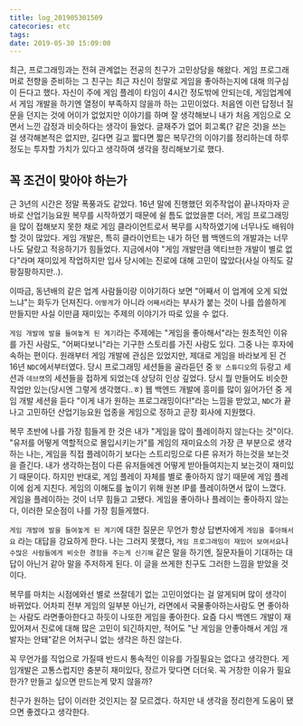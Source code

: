 ```yaml
---
title: log_201905301509
catecories: etc
tags:
date: 2019-05-30 15:09:00
---
```


최근, 프로그래밍과는 전혀 관계없는 전공의 친구가 고민상담을 해왔다. 게임 프로그래머로 전향을 준비하는 그 친구는 최근 자신이 정말로 게임을 좋아하는지에 대해 의구심이 든다고 했다. 자신이 주에 게임 플레이 타임이 4시간 정도밖에 안되는데, 게임업계에서 게임 개발을 하기엔 열정이 부족하지 않을까 하는 고민이었다. 처음엔 이런 답정너 질문을 던지는 것에 어이가 없었지만 이야기를 하며 잘 생각해보니 내가 처음 게임으로 오면서 느낀 감정과 비슷하다는 생각이 들었다. 글재주가 없어 회고록(? 같은 것)을 쓰는 걸 생각해본적은 없지만, 길다면 길고 짧다면 짧은 복무간의 이야기를 정리하는데 하루 정도는 투자할 가치가 있다고 생각하여 생각을 정리해보기로 했다.

## 꼭 조건이 맞아야 하는가

근 3년의 시간은 정말 폭풍과도 같았다. 16년 말에 진행했던 외주작업이 끝나자마자 곧바로 산업기능요원 복무를 시작하였기 때문에 쉴 틈도 없었을뿐 더러, 게임 프로그래밍을 많이 접해보지 못한 채로 게임 클라이언트로서 복무를 시작하였기에 너무나도 배워야 할 것이 많았다. 게임 개발은, 특히 클라이언트는 내가 하던 웹 백엔드의 개발과는 너무나도 달랐고 적응하기가 힘들었다. 지금에서야 "게임 개발만큼 액티브한 개발이 별로 없다"라며 재미있게 작업하지만 입사 당시에는 진로에 대해 고민이 많았다(사실 아직도 갈팡질팡하지만..).

이따금, 동년배의 같은 업계 사람들이랑 이야기하다 보면 "어째서 이 업계에 오게 되었느냐"는 화두가 던져진다. `어떻게`가 아니라 `어째서`라는 부사가 붙는 것이 나를 씁쓸하게 만들지만 사실 이만큼 재미있는 주제의 이야기가 따로 있을 수 없다.

`게임 개발에 발을 들여놓게 된 계기`라는 주제에는 "게임을 좋아해서"라는 원초적인 이유를 가진 사람도, "어쩌다보니"라는 기구한 스토리를 가진 사람도 있다. 그중 나는 후자에 속하는 편이다. 원래부터 게임 개발에 관심은 있었지만, 제대로 게임을 바라보게 된 건 16년 `NDC`에서부터였다. 당시 프로그래밍 세션들을 골라듣던 중 `왓 스튜디오`의 듀랑고 세션과 `데브캣`의 세션들을 접하게 되었는데 상당히 인상 깊었다. 당시 뭘 만들어도 비슷한 작업만 있는(당시엔 그렇게 생각했다..ㅎ) 웹 백엔드 개발에 흥미를 많이 잃어가던 중 게임 개발 세션을 듣다 "이게 내가 원하는 프로그래밍이다!"라는 느낌을 받았고, `NDC`가 끝나고 고민하던 산업기능요원 업종을 게임으로 정하고 곧장 회사에 지원했다.

복무 초반에 나를 가장 힘들게 한 것은 내가 "게임을 많이 플레이하지 않는다는 것"이다. "유저를 어떻게 역할적으로 몰입시키는가"를 게임의 재미요소의 가장 큰 부분으로 생각하는 나는, 게임을 직접 플레이하기 보다는 스트리밍으로 다른 유저가 하는것을 보는것을 즐긴다. 내가 생각하는점이 다른 유저들에겐 어떻게 받아들여지는지 보는것이 재미있기 때문이다. 하지만 반대로, 게임 플레이 자체를 별로 좋아하지 않기 때문에 게임 플레이에 쉽게 지친다. 게임의 이해도를 높이기 위해 원본 IP를 플레이하면서 많이 느꼈다. 게임을 플레이하는 것이 너무 힘들고 고됐다. 게임을 좋아하나 플레이는 좋아하지 않는다, 이러한 모순점이 나를 가장 힘들게했다.

`게임 개발에 발을 들여놓게 된 계기`에 대한 질문은 무언가 항상 답변자에게 `게임을 좋아해서요` 라는 대답을 강요하게 한다. 나는 그러지 못했다, `게임 프로그래밍이 재밌어 보여서요`나 `수많은 사람들에게 비슷한 경험을 주는게 신기해` 같은 말을 하기엔, 질문자들이 기대하는 대답이 아닌거 같아 말을 주저하게 된다. 이 글을 쓰게한 친구도 그러한 느낌을 받았을 것이다.

복무를 마치는 시점에와선 별로 쓰잘데기 없는 고민이었다는 걸 알게되며 많이 생각이 바뀌었다. 어차피 전부 게임의 일부분 아닌가, 라면에서 국물좋아하는사람도 면 좋아하는 사람도 라면좋아한다고 하듯이 나또한 게임을 좋아한다. 요즘 다시 백엔드 개발이 재밌어져서 진로에 대해 많은 고민이 되긴하지만, 적어도 "난 게임을 안좋아해서 게임 개발자는 안돼"같은 어처구니 없는 생각은 하진 않는다.

꼭 무언가를 직업으로 가질때 반드시 통속적인 이유를 가질필요는 없다고 생각한다. 게임개발은 고통스럽지만 충분히 재미있다, 장르가 맞다면 더더욱. 꼭 거창한 이유가 필요한가? 만들고 싶으면 만드는게 맞지 않을까?

친구가 원하는 답이 이러한 것인지는 잘 모르겠다. 하지만 내 생각을 정리한게 도움이 됐으면 좋겠다고 생각한다.